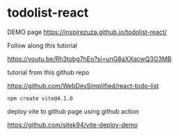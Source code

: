 # todolist-react 

DEMO page https://inspirezuza.github.io/todolist-react/

Follow along this tutorial 

https://youtu.be/Rh3tobg7hEo?si=unG8aXXqcwQ3G3MB

tutorial from this github repo

https://github.com/WebDevSimplified/react-todo-list

```
npm create vite@4.1.0
```
deploy vite to github page using github action

https://github.com/sitek94/vite-deploy-demo
